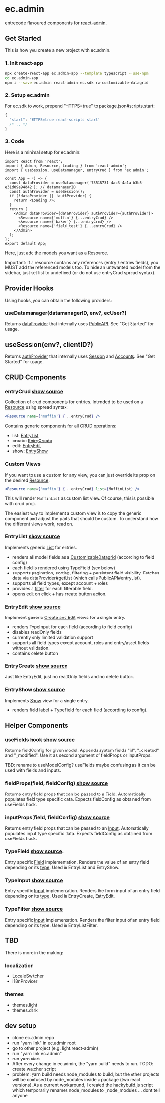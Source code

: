 # ec.admin

entrecode flavoured components for [react-admin](https://marmelab.com/react-admin/).

## Get Started

This is how you create a new project with ec.admin.

### 1. Init react-app

```sh
npx create-react-app ec.admin-app --template typescript --use-npm
cd ec.admin-app
npm i --save ec.admin react-admin ec.sdk ra-customizable-datagrid
```

### 2. Setup ec.admin

For ec.sdk to work, prepend "HTTPS=true" to package.json#scripts.start:

```js
{
  "start": "HTTPS=true react-scripts start"
  /* .. */
}
```

### 3. Code

Here is a minimal setup for ec.admin:

```tsx
import React from 'react';
import { Admin, Resource, Loading } from 'react-admin';
import { useSession, useDatamanager, entryCrud } from 'ec.admin';

const App = () => {
  const dataProvider = useDatamanager('73538731-4ac3-4a1a-b3b5-e31d09e94d42'); // datamanagerID
  const authProvider = useSession();
  if (!dataProvider || !authProvider) {
    return <Loading />;
  }
  return (
    <Admin dataProvider={dataProvider} authProvider={authProvider}>
      <Resource name={'muffin'} {...entryCrud} />
      <Resource name={'baker'} {...entryCrud} />
      <Resource name={'field_test'} {...entryCrud} />
    </Admin>
  );
};
export default App;
```

Here, just add the models you want as a Resource.

Important: If a resource contains any references (entry / entries fields), you MUST add the referenced models too. To hide an untwanted model from the sidebar, just set list to undefined (or do not use entryCrud spread syntax).

## Provider Hooks

Using hooks, you can obtain the following providers:

### useDatamanager(datamanagerID, env?, ecUser?)

Returns [dataProvider](https://marmelab.com/react-admin/Admin.html#dataprovider) that internally uses [PublicAPI](https://entrecode.github.io/ec.sdk/#publicapi). See "Get Started" for usage.

## useSession(env?, clientID?)

Returns [authProvider](https://marmelab.com/react-admin/Admin.html#authprovider) that internally uses [Session](https://entrecode.github.io/ec.sdk/#session) and [Accounts](https://entrecode.github.io/ec.sdk/#accounts). See "Get Started" for usage.

## CRUD Components

### entryCrud [show source](https://github.com/entrecode/ec.admin/blob/master/src/entryCrud.tsx)

Collection of crud components for entries. Intended to be used on a [Resource](https://marmelab.com/react-admin/Resource.html) using spread syntax:

```jsx
<Resource name={'muffin'} {...entryCrud} />
```

Contains generic components for all CRUD operations:

- list: [EntryList](https://github.com/entrecode/ec.admin/blob/master/src/EntryList.tsx)
- create: [EntryCreate](https://github.com/entrecode/ec.admin/blob/master/src/EntryCreate.tsx)
- edit: [EntryEdit](https://github.com/entrecode/ec.admin/blob/master/src/EntryEdit.tsx)
- show: [EntryShow](https://github.com/entrecode/ec.admin/blob/master/src/EntryShow.tsx)

### Custom Views

If you want to use a custom for any view, you can just override its prop on the desired [Resource](https://marmelab.com/react-admin/Resource.html):

```jsx
<Resource name={'muffin'} {...entryCrud} list={MuffinList} />
```

This will render `MuffinList` as custom list view. Of course, this is possible with crud prop.

The easiest way to implement a custom view is to copy the generic component and adjust the parts that should be custom. To understand how the different views work, read on.

### EntryList [show source](https://github.com/entrecode/ec.admin/blob/master/src/EntryList.tsx)

Implements generic [List](https://marmelab.com/react-admin/List.html) for entries.

- renders all model fields as a [CustomizableDatagrid](https://github.com/fizix-io/ra-customizable-datagrid) (according to field config)
- each field is rendered using TypeField (see below)
- supports pagination, sorting, filtering + persistent field visibility. Fetches data via dataProvider#getList (which calls PublicAPI#entryList).
- supports all field types, except account + roles
- provides a [filter](https://marmelab.com/react-admin/List.html#the-filter-buttonform-combo) for each filterable field.
- opens edit on click + has create button action.

### EntryEdit [show source](https://github.com/entrecode/ec.admin/blob/master/src/EntryEdit.tsx)

Implement generic [Create and Edit](https://marmelab.com/react-admin/CreateEdit.html) views for a single entry.

- renders TypeInput for each field (according to field config)
- disables readOnly fields
- currently only limited validation support
- supports all field types except account, roles and entry/asset fields without validation.
- contains delete button

### EntryCreate [show source](https://github.com/entrecode/ec.admin/blob/master/src/EntryCreate.tsx)

Just like EntryEdit, just no readOnly fields and no delete button.

### EntryShow [show source](https://github.com/entrecode/ec.admin/blob/master/src/EntryShow.tsx)

Implements [Show](https://marmelab.com/react-admin/Show.html) view for a single entry.

- renders field label + TypeField for each field (according to config).

## Helper Components

### useFields hook [show source](https://github.com/entrecode/ec.admin/blob/master/src/useFields.tsx)

Returns fieldConfig for given model. Appends system fields "id", "\_created" and "\_modified".
Use it as second argument of fieldProps or inputProps.

TBD: rename to useModelConfig? useFields maybe confusing as it can be used with fields and inputs.

### fieldProps(field, fieldConfig) [show source](https://github.com/entrecode/ec.admin/blob/master/src/fields/fieldProps.tsx)

Returns entry field props that can be passed to a [Field](https://marmelab.com/react-admin/Fields.html).
Automatically populates field type specific data. Expects fieldConfig as obtained from useFields hook.

### inputProps(field, fieldConfig) [show source](https://github.com/entrecode/ec.admin/blob/master/src/inputs/inputProps.tsx)

Returns entry field props that can be passed to an [Input](https://marmelab.com/react-admin/Inputs.html).
Automatically populates input type specific data. Expects fieldConfig as obtained from useFields hook.

### TypeField [show source](https://github.com/entrecode/ec.admin/blob/master/src/fields/TypeField.tsx).

Entry specific [Field](https://marmelab.com/react-admin/Fields.html) implementation. Renders the value of an entry field depending on its [type](https://doc.entrecode.de/data_manager/#field-data-types). Used in EntryList and EntryShow.

### TypeInput [show source](https://github.com/entrecode/ec.admin/tree/master/src/inputs)

Entry specific [Input](https://marmelab.com/react-admin/Inputs.html) implementation. Renders the form input of an entry field depending on its [type](https://doc.entrecode.de/data_manager/#field-data-types). Used in EntryCreate, EntryEdit.

### TypeFilter [show source](https://github.com/entrecode/ec.admin/blob/master/src/filters/TypeFilter.tsx)

Entry specific [Input](https://marmelab.com/react-admin/Inputs.html) Implementation. Renders the filter input of an entry field depending on its [type](https://doc.entrecode.de/data_manager/#field-data-types). Used in EntryListFilter.

## TBD

There is more in the making:

### localization

- LocaleSwitcher
- i18nProvider

### themes

- themes.light
- themes.dark

## dev setup

- clone ec.admin repo
- run "yarn link" in ec.admin root
- go to other project (e.g. light.react-admin)
- run "yarn link ec.admin"
- run yarn start
- After every change in ec.admin, the "yarn build" needs to run. TODO: create watcher script
- problem: yarn build needs node_modules to build, but the other projects will be confused by node_modules inside a package (two react versions). As a current workaround, I created the hackybuild.js script which temporarily renames node_modules to \_node_modules ... dont tell anyone

